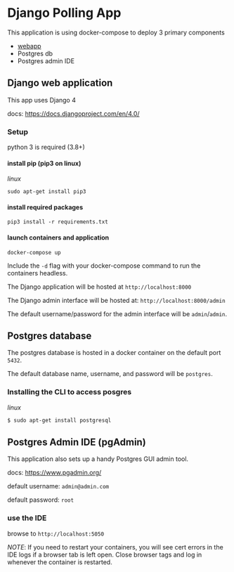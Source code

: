# Django Polling App

This application is using docker-compose to deploy 3 primary components
- [webapp](django-web-application)
- Postgres db
- Postgres admin IDE

## Django web application
This app uses Django 4

docs: https://docs.djangoproject.com/en/4.0/

### Setup
python 3 is required (3.8+)

#### install pip (pip3 on linux)
_linux_
```
sudo apt-get install pip3
```
#### install required packages
```
pip3 install -r requirements.txt
```
#### launch containers and application
```
docker-compose up
```
Include the `-d` flag with your docker-compose command to run the containers headless.

The Django application will be hosted at `http://localhost:8000`

The Django admin interface will be hosted at: `http://localhost:8000/admin`

The default username/password for the admin interface will be `admin`/`admin`.

## Postgres database
The postgres database is hosted in a docker container on the default port `5432`.

The default database name, username, and password will be `postgres`.

### Installing the CLI to access posgres 

_linux_

```bash
$ sudo apt-get install postgresql
```

## Postgres Admin IDE (pgAdmin)

This application also sets up a handy Postgres GUI admin tool.

docs: https://www.pgadmin.org/

default username: `admin@admin.com`

default password: `root`

### use the IDE
browse to `http://localhost:5050`

_NOTE_: If you need to restart your containers, you will see cert errors in the IDE logs if a browser tab is left open. Close browser tags and log in whenever the container is restarted.

